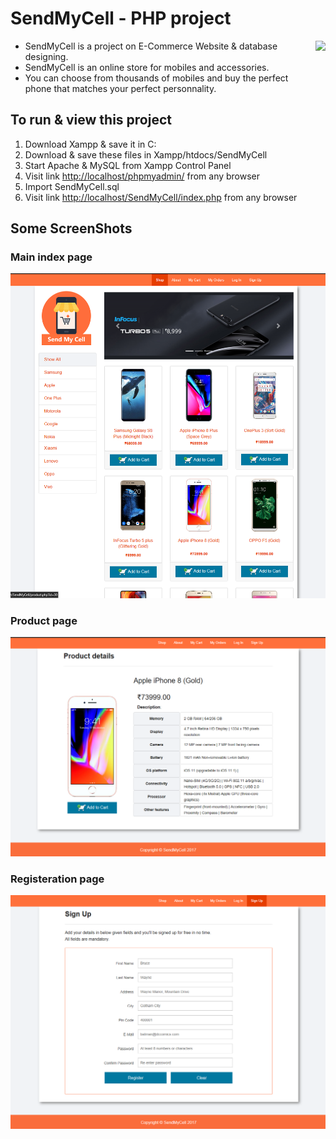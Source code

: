   # SendMyCell - PHP project
  
  <img src="https://pngimg.com/uploads/mysql/mysql_PNG25.png" height="200"  align="right" style="float:right" />
  
- SendMyCell is a project on E-Commerce Website & database designing. 
- SendMyCell is an online store for mobiles and accessories. 
- You can choose from thousands of mobiles and buy the perfect phone that matches your perfect personnality.

## To run & view this project
  1. Download Xampp & save it in C:
  2. Download & save these files in Xampp/htdocs/SendMyCell
  3. Start Apache & MySQL from Xampp Control Panel
  4. Visit link [http://localhost/phpmyadmin/](http://localhost/phpmyadmin/) from any browser 
  5. Import SendMyCell.sql
  6. Visit link [http://localhost/SendMyCell/index.php](http://localhost/SendMyCell/index.php]) from any browser 
  
## Some ScreenShots

### Main index page
![Index](images/IndexScreen.png)

### Product page
![Product](images/ProductScreen.png)

### Registeration page
![Registeration](images/SignUpScreen.png)
